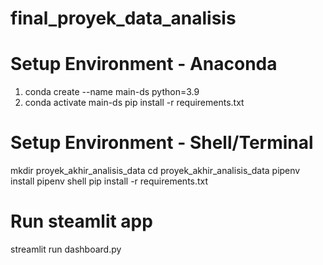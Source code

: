 # final_proyek_data_analisis


# Setup Environment - Anaconda
1. conda create --name main-ds python=3.9
2. conda activate main-ds
pip install -r requirements.txt


# Setup Environment - Shell/Terminal
mkdir proyek_akhir_analisis_data
cd proyek_akhir_analisis_data
pipenv install
pipenv shell
pip install -r requirements.txt


# Run steamlit app
streamlit run dashboard.py
